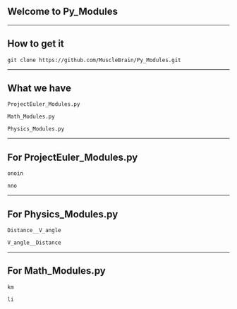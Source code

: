 ## Welcome to Py_Modules

------------------

## How to get it

`git clone https://github.com/MuscleBrain/Py_Modules.git`

------------------

## What we have

`ProjectEuler_Modules.py`

`Math_Modules.py`

`Physics_Modules.py`

------------------

## For ProjectEuler_Modules.py 

`onoin`

`nno`

------------------

## For Physics_Modules.py

`Distance__V_angle`

`V_angle__Distance`

------------------

## For Math_Modules.py

`km`

`li`


